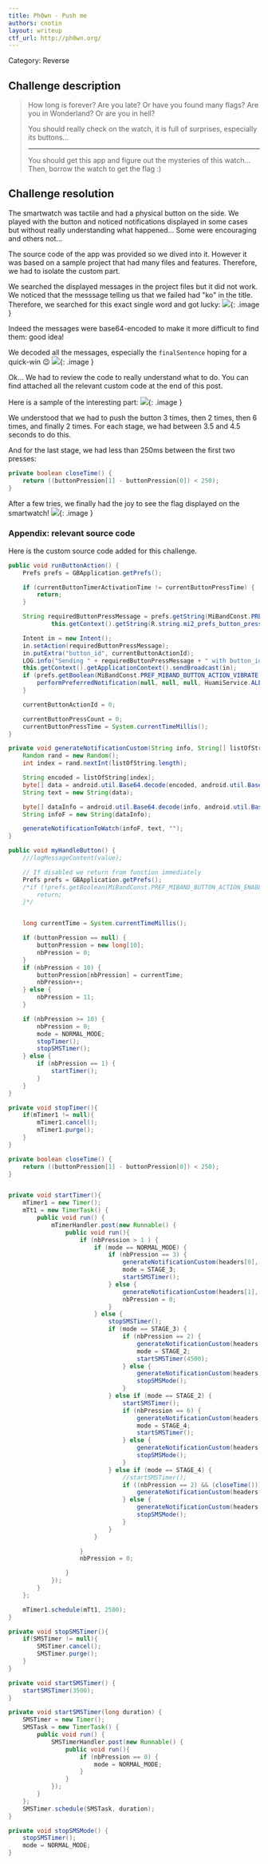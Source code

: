 ```yaml
---
title: Ph0wn - Push me
authors: cnotin
layout: writeup
ctf_url: http://ph0wn.org/
---
```

Category: Reverse

## Challenge description
> How long is forever?
> Are you late? Or have you found many flags?
> Are you in Wonderland? Or are you in hell?
> 
> You should really check on the watch, it is full of surprises, especially its buttons...
> 
> -------
> You should get this app and figure out the mysteries of this watch...
> Then, borrow the watch to get the flag :)

## Challenge resolution
The smartwatch was tactile and had a physical button on the side. We played with the button and noticed notifications displayed in some cases but without really understanding what happened... Some were encouraging and others not...

The source code of the app was provided so we dived into it. However it was based on a sample project that had many files and features. Therefore, we had to isolate the custom part.

We searched the displayed messages in the project files but it did not work. We noticed that the messsage telling us that we failed had "ko" in the title. Therefore, we searched for this exact single word and got lucky:
![](/assets/ph0wn-push_me-ko.png){: .image }

Indeed the messages were base64-encoded to make it more difficult to find them: good idea!

We decoded all the messages, especially the `finalSentence` hoping for a quick-win :wink:
![](/assets/ph0wn-push_me-fake_flag.png){: .image }

Ok... We had to review the code to really understand what to do. You can find attached all the relevant custom code at the end of this post.

Here is a sample of the interesting part:
![](/assets/ph0wn-push_me-pressions.png){: .image }

We understood that we had to push the button 3 times, then 2 times, then 6 times, and finally 2 times. For each stage, we had between 3.5 and 4.5 seconds to do this.

And for the last stage, we had less than 250ms between the first two presses:
```java
private boolean closeTime() {
    return ((buttonPression[1] - buttonPression[0]) < 250);
}
```

After a few tries, we finally had the joy to see the flag displayed on the smartwatch!
![](/assets/ph0wn-push_me-flag.jpg){: .image }

### Appendix: relevant source code
Here is the custom source code added for this challenge.
```java
public void runButtonAction() {
    Prefs prefs = GBApplication.getPrefs();

    if (currentButtonTimerActivationTime != currentButtonPressTime) {
        return;
    }

    String requiredButtonPressMessage = prefs.getString(MiBandConst.PREF_MIBAND_BUTTON_PRESS_BROADCAST,
            this.getContext().getString(R.string.mi2_prefs_button_press_broadcast_default_value));

    Intent in = new Intent();
    in.setAction(requiredButtonPressMessage);
    in.putExtra("button_id", currentButtonActionId);
    LOG.info("Sending " + requiredButtonPressMessage + " with button_id " + currentButtonActionId);
    this.getContext().getApplicationContext().sendBroadcast(in);
    if (prefs.getBoolean(MiBandConst.PREF_MIBAND_BUTTON_ACTION_VIBRATE, false)) {
        performPreferredNotification(null, null, null, HuamiService.ALERT_LEVEL_VIBRATE_ONLY, null);
    }

    currentButtonActionId = 0;

    currentButtonPressCount = 0;
    currentButtonPressTime = System.currentTimeMillis();
}

private void generateNotificationCustom(String info, String[] listOfString) {
    Random rand = new Random();
    int index = rand.nextInt(listOfString.length);

    String encoded = listOfString[index];
    byte[] data = android.util.Base64.decode(encoded, android.util.Base64.DEFAULT);
    String text = new String(data);

    byte[] dataInfo = android.util.Base64.decode(info, android.util.Base64.DEFAULT);
    String infoF = new String(dataInfo);

    generateNotificationToWatch(infoF, text, "");
}

public void myHandleButton() {
    ///logMessageContent(value);

    // If disabled we return from function immediately
    Prefs prefs = GBApplication.getPrefs();
    /*if (!prefs.getBoolean(MiBandConst.PREF_MIBAND_BUTTON_ACTION_ENABLE, false)) {
        return;
    }*/


    long currentTime = System.currentTimeMillis();

    if (buttonPression == null) {
        buttonPression = new long[10];
        nbPression = 0;
    }
    if (nbPression < 10) {
        buttonPression[nbPression] = currentTime;
        nbPression++;
    } else {
        nbPression = 11;
    }

    if (nbPression >= 10) {
        nbPression = 0;
        mode = NORMAL_MODE;
        stopTimer();
        stopSMSTimer();
    } else {
        if (nbPression == 1) {
            startTimer();
        }
    }
}

private void stopTimer(){
    if(mTimer1 != null){
        mTimer1.cancel();
        mTimer1.purge();
    }
}

private boolean closeTime() {
    return ((buttonPression[1] - buttonPression[0]) < 250);
}


private void startTimer(){
    mTimer1 = new Timer();
    mTt1 = new TimerTask() {
        public void run() {
            mTimerHandler.post(new Runnable() {
                public void run(){
                    if (nbPression > 1 ) {
                        if (mode == NORMAL_MODE) {
                            if (nbPression == 3) {
                                generateNotificationCustom(headers[0], sentencesOK);
                                mode = STAGE_3;
                                startSMSTimer();
                            } else {
                                generateNotificationCustom(headers[1], sentencesKO);
                                nbPression = 0;
                            }
                        } else {
                            stopSMSTimer();
                            if (mode == STAGE_3) {
                                if (nbPression == 2) {
                                    generateNotificationCustom(headers[0], sentencesOK);
                                    mode = STAGE_2;
                                    startSMSTimer(4500);
                                } else {
                                    generateNotificationCustom(headers[1], sentencesKO);
                                    stopSMSMode();
                                }
                            } else if (mode == STAGE_2) {
                                startSMSTimer();
                                if (nbPression == 6) {
                                    generateNotificationCustom(headers[0], sentencesOK);
                                    mode = STAGE_4;
                                    startSMSTimer();
                                } else {
                                    generateNotificationCustom(headers[1], sentencesKO);
                                    stopSMSMode();
                                }
                            } else if (mode == STAGE_4) {
                                //startSMSTimer();
                                if ((nbPression == 2) && (closeTime())) {
                                    generateNotificationCustom(headers[0], finalSentence);
                                } else {
                                    generateNotificationCustom(headers[1], sentencesKO);
                                    stopSMSMode();
                                }
                            }
                        }

                    }
                    nbPression = 0;

                }
            });
        }
    };

    mTimer1.schedule(mTt1, 2500);
}

private void stopSMSTimer(){
    if(SMSTimer != null){
        SMSTimer.cancel();
        SMSTimer.purge();
    }
}

private void startSMSTimer() {
    startSMSTimer(3500);
}

private void startSMSTimer(long duration) {
    SMSTimer = new Timer();
    SMSTask = new TimerTask() {
        public void run() {
            SMSTimerHandler.post(new Runnable() {
                public void run(){
                    if (nbPression == 0) {
                        mode = NORMAL_MODE;
                    }
                }
            });
        }
    };
    SMSTimer.schedule(SMSTask, duration);
}

private void stopSMSMode() {
    stopSMSTimer();
    mode = NORMAL_MODE;
}
```